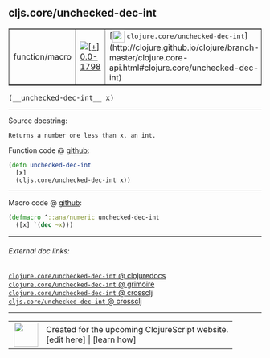 ## cljs.core/unchecked-dec-int



 <table border="1">
<tr>
<td>function/macro</td>
<td><a href="https://github.com/cljsinfo/cljs-api-docs/tree/0.0-1798"><img valign="middle" alt="[+] 0.0-1798" title="Added in 0.0-1798" src="https://img.shields.io/badge/+-0.0--1798-lightgrey.svg"></a> </td>
<td>
[<img height="24px" valign="middle" src="http://i.imgur.com/1GjPKvB.png"> <samp>clojure.core/unchecked-dec-int</samp>](http://clojure.github.io/clojure/branch-master/clojure.core-api.html#clojure.core/unchecked-dec-int)
</td>
</tr>
</table>


 <samp>
(__unchecked-dec-int__ x)<br>
</samp>

---





Source docstring:

```
Returns a number one less than x, an int.
```


Function code @ [github](https://github.com/clojure/clojurescript/blob/r3211/src/cljs/cljs/core.cljs#L2237-L2240):

```clj
(defn unchecked-dec-int
  [x]
  (cljs.core/unchecked-dec-int x))
```

<!--
Repo - tag - source tree - lines:

 <pre>
clojurescript @ r3211
└── src
    └── cljs
        └── cljs
            └── <ins>[core.cljs:2237-2240](https://github.com/clojure/clojurescript/blob/r3211/src/cljs/cljs/core.cljs#L2237-L2240)</ins>
</pre>

-->

---

Macro code @ [github](https://github.com/clojure/clojurescript/blob/r3211/src/clj/cljs/core.clj#L448-L449):

```clj
(defmacro ^::ana/numeric unchecked-dec-int
  ([x] `(dec ~x)))
```

<!--
Repo - tag - source tree - lines:

 <pre>
clojurescript @ r3211
└── src
    └── clj
        └── cljs
            └── <ins>[core.clj:448-449](https://github.com/clojure/clojurescript/blob/r3211/src/clj/cljs/core.clj#L448-L449)</ins>
</pre>
-->

---


###### External doc links:

[`clojure.core/unchecked-dec-int` @ clojuredocs](http://clojuredocs.org/clojure.core/unchecked-dec-int)<br>
[`clojure.core/unchecked-dec-int` @ grimoire](http://conj.io/store/v1/org.clojure/clojure/1.7.0-beta3/clj/clojure.core/unchecked-dec-int/)<br>
[`clojure.core/unchecked-dec-int` @ crossclj](http://crossclj.info/fun/clojure.core/unchecked-dec-int.html)<br>
[`cljs.core/unchecked-dec-int` @ crossclj](http://crossclj.info/fun/cljs.core.cljs/unchecked-dec-int.html)<br>

---

 <table>
<tr><td>
<img valign="middle" align="right" width="48px" src="http://i.imgur.com/Hi20huC.png">
</td><td>
Created for the upcoming ClojureScript website.<br>
[edit here] | [learn how]
</td></tr></table>

[edit here]:https://github.com/cljsinfo/cljs-api-docs/blob/master/cljsdoc/cljs.core/unchecked-dec-int.cljsdoc
[learn how]:https://github.com/cljsinfo/cljs-api-docs/wiki/cljsdoc-files

<!--

This information was too distracting to show to readers, but I'll leave it
commented here since it is helpful to:

- pretty-print the data used to generate this document
- and show how to retrieve that data



The API data for this symbol:

```clj
{:ns "cljs.core",
 :name "unchecked-dec-int",
 :signature ["[x]"],
 :history [["+" "0.0-1798"]],
 :type "function/macro",
 :full-name-encode "cljs.core/unchecked-dec-int",
 :source {:code "(defn unchecked-dec-int\n  [x]\n  (cljs.core/unchecked-dec-int x))",
          :title "Function code",
          :repo "clojurescript",
          :tag "r3211",
          :filename "src/cljs/cljs/core.cljs",
          :lines [2237 2240]},
 :extra-sources [{:code "(defmacro ^::ana/numeric unchecked-dec-int\n  ([x] `(dec ~x)))",
                  :title "Macro code",
                  :repo "clojurescript",
                  :tag "r3211",
                  :filename "src/clj/cljs/core.clj",
                  :lines [448 449]}],
 :full-name "cljs.core/unchecked-dec-int",
 :clj-symbol "clojure.core/unchecked-dec-int",
 :docstring "Returns a number one less than x, an int."}

```

Retrieve the API data for this symbol:

```clj
;; from Clojure REPL
(require '[clojure.edn :as edn])
(-> (slurp "https://raw.githubusercontent.com/cljsinfo/cljs-api-docs/catalog/cljs-api.edn")
    (edn/read-string)
    (get-in [:symbols "cljs.core/unchecked-dec-int"]))
```

-->
